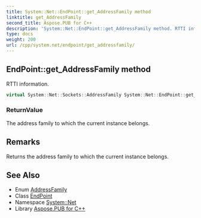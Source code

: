```yaml
---
title: System::Net::EndPoint::get_AddressFamily method
linktitle: get_AddressFamily
second_title: Aspose.PUB for C++
description: 'System::Net::EndPoint::get_AddressFamily method. RTTI information in C++.'
type: docs
weight: 200
url: /cpp/system.net/endpoint/get_addressfamily/
---
```

## EndPoint::get_AddressFamily method


RTTI information.

```cpp
virtual System::Net::Sockets::AddressFamily System::Net::EndPoint::get_AddressFamily()
```


### ReturnValue

The address family to which the current instance belongs.
## Remarks


Returns the address family to which the current instance belongs. 
## See Also

* Enum [AddressFamily](../../../system.net.sockets/addressfamily/)
* Class [EndPoint](../)
* Namespace [System::Net](../../)
* Library [Aspose.PUB for C++](../../../)
